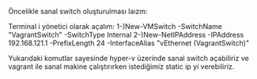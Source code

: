 Öncelikle sanal switch oluşturulması laızm:

Terminal i yönetici olarak açalım:
1-)New-VMSwitch -SwitchName "VagrantSwitch" -SwitchType Internal
2-)New-NetIPAddress -IPAddress 192.168.121.1 -PrefixLength 24 -InterfaceAlias "vEthernet (VagrantSwitch)"



Yukarıdaki komutlar sayesinde hyper-v üzerinde sanal switch açabiliriz ve vagrant ile sanal makine çalıştırırken istediğimiz static ip yi verebiliriz.
